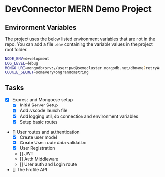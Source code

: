 # DevConnector MERN Demo Project


## Environment Variables

The project uses the below listed environment variables that are not in the repo. You can add a file `.env` containing the variable values in the project root folder.

```bash
NODE_ENV=development
LOG_LEVEL=debug
MONGO_URI=mongodb+srv://user:pwd@somecluster.mongodb.net/dbname?retryWrites=true&w=majority
COOKIE_SECRET=someverylongrandomstring
```

## Tasks

- [x] Express and Mongoose setup
  - [x] Initial Server Setup
  - [x] Add .vscode launch file
  - [x] Add logging util, db connection and environment variables
  - [x] Setup basic routes
- [] User routes and authentication
  - [x] Create user model
  - [x] Create User route data validation
  - [x] User Registration
  - [] JWT
  - [] Auth Middleware
  - [] User auth and Login route
- [] The Profile API
